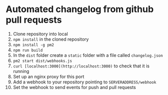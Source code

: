 # Automated changelog from github pull requests

1. Clone repository into local
2. `npm install` in the cloned repository
3. `npm install -g pm2`
4.  `npm run build`
5. In the `dist` folder create a `static` folder with a file called `changelog.json`
6. `pm2 start dist/webhooks.js`
7. `curl [localhost:3000](http://localhost:3000)` to check that it is running
8. Set up an nginx proxy for this port 
9. Add a webhook to your repository pointing to `SERVERADDRESS/webhook`
10. Set the webhook to send events for push and pull requests
